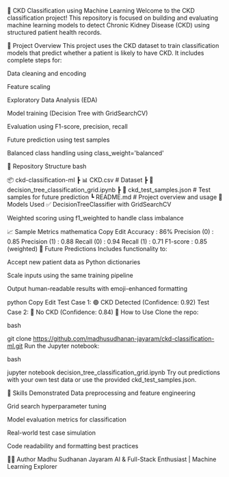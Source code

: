 🧠 CKD Classification using Machine Learning
Welcome to the CKD classification project! This repository is focused on building and evaluating machine learning models to detect Chronic Kidney Disease (CKD) using structured patient health records.

🔬 Project Overview
This project uses the CKD dataset to train classification models that predict whether a patient is likely to have CKD. It includes complete steps for:

Data cleaning and encoding

Feature scaling

Exploratory Data Analysis (EDA)

Model training (Decision Tree with GridSearchCV)

Evaluation using F1-score, precision, recall

Future prediction using test samples

Balanced class handling using class_weight='balanced'

📁 Repository Structure
bash

📦 ckd-classification-ml
 ┣ 📊 CKD.csv                  # Dataset
 ┣ 📓 decision_tree_classification_grid.ipynb
 ┣ 📄 ckd_test_samples.json    # Test samples for future prediction
 ┗ README.md                   # Project overview and usage
🚀 Models Used
✅ DecisionTreeClassifier with GridSearchCV

Weighted scoring using f1_weighted to handle class imbalance

📈 Sample Metrics
mathematica
Copy
Edit
Accuracy       : 86%
Precision (0)  : 0.85
Precision (1)  : 0.88
Recall    (0)  : 0.94
Recall    (1)  : 0.71
F1-score       : 0.85 (weighted)
🔮 Future Predictions
Includes functionality to:

Accept new patient data as Python dictionaries

Scale inputs using the same training pipeline

Output human-readable results with emoji-enhanced formatting

python
Copy
Edit
Test Case 1: 🟢 CKD Detected (Confidence: 0.92)
Test Case 2: 🔵 No CKD (Confidence: 0.84)
📌 How to Use
Clone the repo:

bash

git clone https://github.com/madhusudhanan-jayaram/ckd-classification-ml.git
Run the Jupyter notebook:

bash

jupyter notebook decision_tree_classification_grid.ipynb
Try out predictions with your own test data or use the provided ckd_test_samples.json.

🧠 Skills Demonstrated
Data preprocessing and feature engineering

Grid search hyperparameter tuning

Model evaluation metrics for classification

Real-world test case simulation

Code readability and formatting best practices

👨‍💻 Author
Madhu Sudhanan Jayaram
AI & Full-Stack Enthusiast | Machine Learning Explorer



